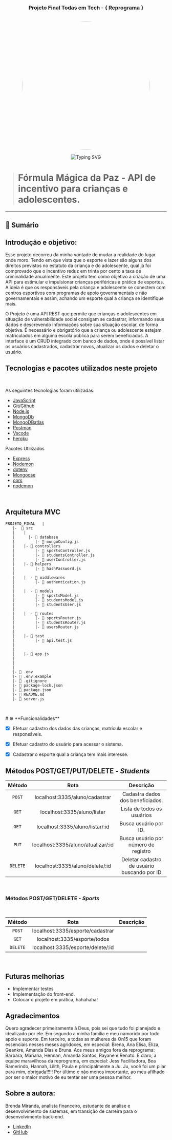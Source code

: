 ### <div align="center"> **Projeto Final Todas em Tech - { Reprograma }** </div>

<br>

<div align="center">

<img  src="./assets/imag1.gif" width="400" style="border-radius:50%;"/>

</div>

<div align="center">

![Typing SVG](https://s4.gifyu.com/images/Logotipo-para-escolinha-de-volei-verde-amarelo-e-azul.gif)

</div>

>#  Fórmula Mágica da Paz - API de incentivo para crianças e adolescentes.


---

## 📄 Sumário




<div id='introducao'/>

 ## Introdução e objetivo:
 Esse projeto decorreu da minha vontade de mudar a realidade do lugar onde moro. Tendo em que vista que o esporte e lazer são alguns dos direitos previstos no estatuto da criança e do adolescente, qual já foi comprovado que o incentivo reduz em trinta por cento a taxa de criminalidade anualmente. Este projeto tem como objetivo a criação de uma API para estimular e impulsionar crianças periféricas à prática de esportes. A ideia é que os responsáveis pela criança e adolescente se conectem com centros esportivos com programas de apoio governamentais e não governamentais e assim, achando um esporte qual a criança se identifique mais. 
 
 O Projeto é uma API REST que permite que crianças e adolescentes em situação de vulnerabilidade social consigam se cadastrar, informando seus dados e descrevendo informações sobre sua situação escolar, de forma objetiva. É necessário e obrigatório que a criança ou adolescente estejam matriculados em alguma escola pública para serem beneficiados.
A interface é um CRUD integrado com banco de dados, onde é  possível listar os usuários cadastrados, cadastrar novos, atualizar os dados e deletar o usuário. 

<div id='tecnologias'/>

 ## Tecnologias e pacotes utilizados neste projeto

<br>

As seguintes tecnologias foram utilizadas:

- [JavaScript](https://www.javascript.com/)
- [Git/Github](https://github.com/)
- [Node.js](https://nodejs.org/en/)
- [MongoDb](https://www.mongodb.com/)
- [MongoDBatlas](https://www.mongodb.com/cloud/atlas)
- [Postman](https://www.postman.com/)
- [Vscode](https://code.visualstudio.com/)
- [heroku](https://dashboard.heroku.com/apps)

 Pacotes Utilizados

- [Express](https://expressjs.com/pt-br/)
- [Nodemon](https://nodemon.io/)
- [dotenv](https://www.npmjs.com/package/dotenv)
- [Mongoose](https://mongoosejs.com/)
- [cors](https://www.npmjs.com/package/cors)
- [nodemon](https://www.npmjs.com/package/nodemon)
<br>

<div id='arquitetura'/>

## Arquitetura MVC

```
PROJETO_FINAL   |
   |-  📁 src
   |    |
   |      |- 📁 database
   |         |- 📑 mongoConfig.js
   |    |- 📁 controllers
   |         |- 📑 sportsController.js
   |         |- 📑 studentsController.js
   |         |- 📑 userController.js
   |    |- 📁 helpers
   |         |- 📑 hashPassword.js
   |     
   |    |  - 📁 middlewares
   |         |- 📑 authentication.js
   |
   |    |  - 📁 models
   |         |- 📑 sportsModel.js
   |         |- 📑 studentsModel.js
   |         |- 📑 studentsUser.js
   |
   |    |  - 📁 routes
   |         |- 📑 sportsRouter.js
   |         |- 📑 studentsRouter.js
   |         |- 📑 usersRouter.js
   | 
   |    |- 📁 test
   |         |- 📑 api.test.js
   |
   |
   |    |- 📑 app.js
   |
   |
   |
   |- 📑 .env
   |- 📑 .env.example
   |- 📑 .gitignore
   |- 📑 package-lock.json
   |- 📑 package.json
   |- 📑 README.md
   |- 📑 server.js
   
   ```

<br>
   # ⚙️ **Funcionalidades**

<div id='funcionalidades'/>

- [x] Efetuar cadastro dos dados das crianças, matrícula escolar e responsáveis.
- [x] Efetuar cadastro do usuário para acessar o sistema. 
- [x] Cadastrar o esporte qual a criança tem mais interesse.

 
 ## Métodos POST/GET/PUT/DELETE - *Students*
<div id='rotas'/>

<div align = "center">

|  Método  |                  Rota                       |                          Descrição                             |
| :------: | :-------------------------------------:     |   :-------------------------------------------------------:    |
|  `POST`  | localhost:3335/aluno/cadastrar              |             Cadastra dados dos beneficiados.             |     | 
|  `GET`   | localhost:3335/aluno/listar                 |             Lista de todos os usuários                   |     |
|  `GET`   | localhost:3335/aluno/listar/:id             |             Busca usuário por ID.                        |     |
|  `PUT`   | localhost:3335/aluno/atualizar/:id          |             Busca usuário por número de registro         |     |
| `DELETE` |  localhost:3335/aluno/delete/:id            |             Deletar cadastro de usuário buscando por ID  |     |

</div>
<br>

### Métodos POST/GET/DELETE - *Sports* 
<br>

<div align = "center">

|  Método  |                  Rota                       |                     Descrição                                 |
| :------: | :-------------------------------------:     | :-------------------------------------------------------:     |
|  `POST`  | localhost:3335/esporte/cadastrar            |     |              Cadastrar esporte                 |        |
|  `GET`   | localhost:3335/esporte/todos                |     |    Lista de todos os esportes cadastrados      |        |
| `DELETE` |  localhost:3335/esporte/delete/:id          |     |        Deletar postagem buscando por ID        |        |

</div>
<br>
<div id='melhorias'/>

## Futuras melhorias
- Implementar testes
- Implementação do front-end.
- Colocar o projeto em prática, hahahaha! 

<div id='agradecimentos'/>

## Agradecimentos

Quero agradecer primeiramente à Deus, pois sei que tudo foi planejado e idealizado por ele. Em segundo a minha família e meu namorido por todo apoio e suporte. Em terceiro, a todas as mulheres da On15 que foram essenciais nesses meses agridoces, em especial: Brena, Ana Elisa, Eliza, Geankre, Amanda Dias e Bruna. Aos meus amigos fora da reprograma: Barbara, Mariana, Hennan, Amanda Santos, Rayane e Renato. E claro, a equipe maravilhosa da reprograma, em especial: Jess Facilitadora, Bea Ramerindo, Hannah, Lilith, Paula e principalmente a Ju. Ju, você foi um pilar para mim, obrigada!!!!! Por último e não menos importante, ao meu afilhado por ser o maior motivo de eu tentar ser uma pessoa melhor.


## Sobre a autora:

Brenda Miranda, analista financeiro, estudante de análise e desenvolvimento de sistemas, em transição de carreira para o desenvolvimento back-end.

- [LinkedIn](https://www.linkedin.com/in/brendamguimaraes/)
- [GitHub](https://github.com/brensmiranda/)
